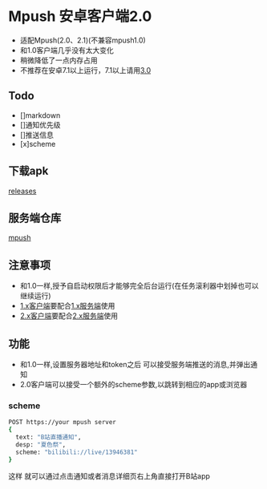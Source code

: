 # Mpush 安卓客户端2.0

- 适配Mpush(2.0、2.1)(不兼容mpush1.0)
- 和1.0客户端几乎没有太大变化
- 稍微降低了一点内存占用
- 不推荐在安卓7.1以上运行，7.1以上请用[3.0](https://github.com/kooritea/mpush-android-client/tree/3.x)

## Todo
- []markdown
- []通知优先级
- []推送信息
- [x]scheme

## 下载apk
[releases](https://github.com/kooritea/mpush-android-client/releases)

## 服务端仓库
[mpush](https://github.com/kooritea/mpush/tree/2.0)

## 注意事项
- 和1.0一样,授予自启动权限后才能够完全后台运行(在任务滚利器中划掉也可以继续运行)
- [1.x客户端](https://github.com/kooritea/mpush-android-client/tree/master)要配合[1.x服务端](https://github.com/kooritea/mpush/tree/master)使用
- [2.x客户端](https://github.com/kooritea/mpush-android-client/tree/2.x)要配合[2.x服务端](https://github.com/kooritea/mpush/tree/2.0)使用

## 功能
- 和1.0一样,设置服务器地址和token之后 可以接受服务端推送的消息,并弹出通知
- 2.0客户端可以接受一个额外的scheme参数,以跳转到相应的app或浏览器

### scheme
```bash
POST https://your mpush server
{
  text: "B站直播通知",
  desp: "夏色祭",
  scheme: "bilibili://live/13946381"
}
```
这样 就可以通过点击通知或者消息详细页右上角直接打开B站app
